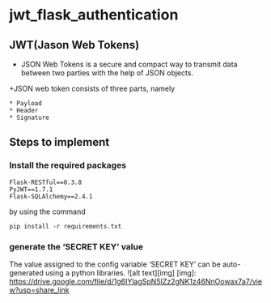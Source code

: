 # jwt_flask_authentication

## JWT(Jason Web Tokens)

+ JSON Web Tokens is a secure and compact way to transmit data between two parties with the help of JSON objects.

+JSON web token consists of three parts, namely

    * Payload
    * Header
    * Signature
    
## Steps to implement

### Install the required packages

```
Flask-RESTful==0.3.8
PyJWT==1.7.1
Flask-SQLAlchemy==2.4.1
```
by using the command
```
pip install -r requirements.txt
```

### generate the ‘SECRET KEY’ value

The value assigned to the config variable ‘SECRET KEY’ can be auto-generated using a python libraries.
![alt text][img]
[img]: https://drive.google.com/file/d/1g6IYlagSpN5IZz2gNK1z46NnOowax7a7/view?usp=share_link
